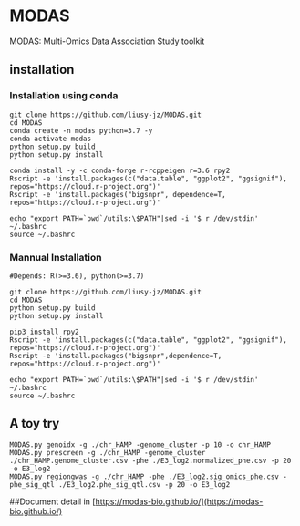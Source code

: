 # MODAS
MODAS: Multi-Omics Data Association Study toolkit

## installation
### Installation using conda
```
git clone https://github.com/liusy-jz/MODAS.git
cd MODAS
conda create -n modas python=3.7 -y
conda activate modas
python setup.py build
python setup.py install

conda install -y -c conda-forge r-rcppeigen r=3.6 rpy2
Rscript -e 'install.packages(c("data.table", "ggplot2", "ggsignif"), repos="https://cloud.r-project.org")'
Rscript -e 'install.packages("bigsnpr", dependence=T, repos="https://cloud.r-project.org")'

echo "export PATH=`pwd`/utils:\$PATH"|sed -i '$ r /dev/stdin' ~/.bashrc
source ~/.bashrc
```

### Mannual Installation
```
#Depends: R(>=3.6), python(>=3.7)

git clone https://github.com/liusy-jz/MODAS.git
cd MODAS
python setup.py build
python setup.py install

pip3 install rpy2
Rscript -e 'install.packages(c("data.table", "ggplot2", "ggsignif"), repos="https://cloud.r-project.org")'
Rscript -e 'install.packages("bigsnpr",dependence=T, repos="https://cloud.r-project.org")'

echo "export PATH=`pwd`/utils:\$PATH"|sed -i '$ r /dev/stdin' ~/.bashrc
source ~/.bashrc
```

## A toy try
```
MODAS.py genoidx -g ./chr_HAMP -genome_cluster -p 10 -o chr_HAMP
MODAS.py prescreen -g ./chr_HAMP -genome_cluster ./chr_HAMP.genome_cluster.csv -phe ./E3_log2.normalized_phe.csv -p 20 -o E3_log2
MODAS.py regiongwas -g ./chr_HAMP -phe ./E3_log2.sig_omics_phe.csv -phe_sig_qtl ./E3_log2.phe_sig_qtl.csv -p 20 -o E3_log2
```

##Document
detail in [https://modas-bio.github.io/](https://modas-bio.github.io/)
